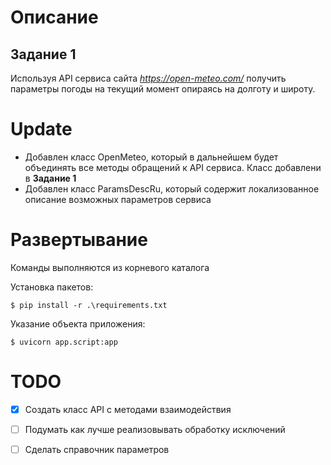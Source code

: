 # Описание
## Задание 1
Используя API сервиса сайта *https://open-meteo.com/* получить параметры погоды на текущий момент опираясь на долготу и широту.

# Update
- Добавлен класс OpenMeteo, который в дальнейшем будет объединять все методы обращений к API сервиса. Класс добавлени в **Задание 1**
- Добавлен класс ParamsDescRu, который содержит локализованное описание возможных параметров сервиса 

# Развертывание
Команды выполняются из корневого каталога 

Установка пакетов:
```
$ pip install -r .\requirements.txt
```

Указание объекта приложения:
```
$ uvicorn app.script:app
```

# TODO

- [x] Создать класс API с методами взаимодействия
- [ ] Подумать как лучше реализовывать обработку исключений
- [ ] Сделать справочник параметров
  
